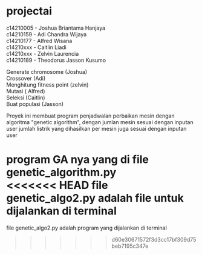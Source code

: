 # projectai

c14210005 - Joshua Briantama Hanjaya\
c14210159 - Adi Chandra Wijaya\
c14210177 - Alfred Wisana\
c14210xxx - Caitlin Liadi\
c14210xxx - Zelvin Laurencia\
c14210189 - Theodorus Jasson Kusumo

Generate chromosome (Joshua)\
Crossover (Adi)\
Menghitung fitness point (zelvin)\
Mutasi ( Alfred)\
Seleksi (Caitlin)\
Buat populasi (Jasson)

Proyek ini membuat program penjadwalan perbaikan mesin dengan algoritma "genetic algorithm", dengan jumlan mesin sesuai dengan inputan user
jumlah listrik yang dihasilkan per mesin juga sesuai dengan inputan user

program GA nya yang di file genetic_algorithm.py\
<<<<<<< HEAD
file genetic_algo2.py adalah file untuk dijalankan di terminal
=======
file genetic_algo2.py adalah program yang dijalankan di terminal
>>>>>>> d60e30671572f3d3cc17bf309d75beb7195c347e
